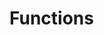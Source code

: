 <!-- generated by markdown-notes-tree -->

# Functions

<!-- optional markdown-notes-tree directory description starts here -->

<!-- optional markdown-notes-tree directory description ends here -->
